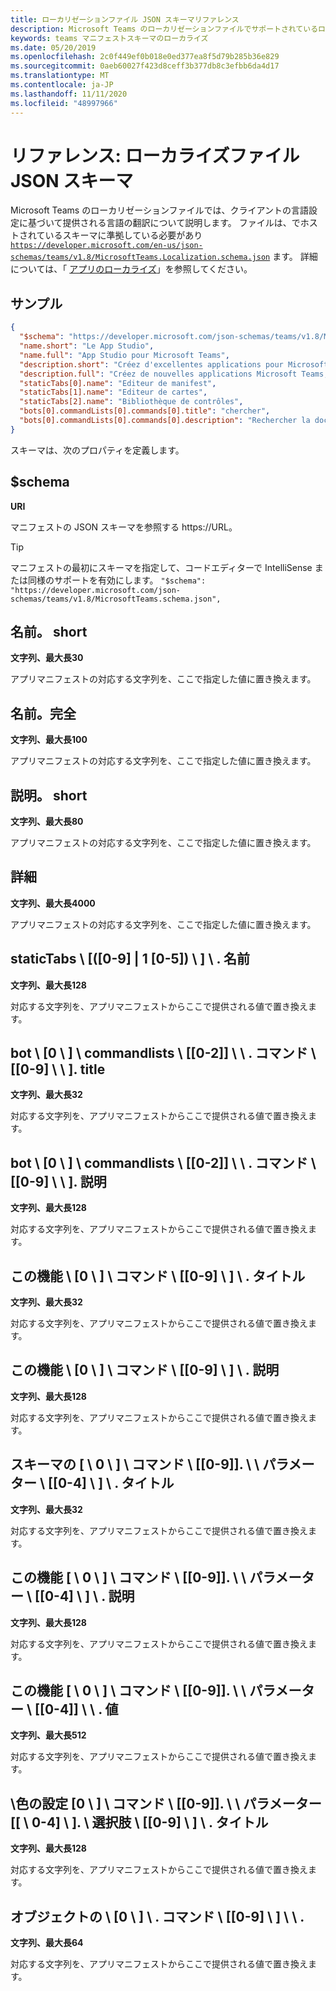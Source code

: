 ```yaml
---
title: ローカリゼーションファイル JSON スキーマリファレンス
description: Microsoft Teams のローカリゼーションファイルでサポートされているローカライズスキーマについて説明します。
keywords: teams マニフェストスキーマのローカライズ
ms.date: 05/20/2019
ms.openlocfilehash: 2c0f449ef0b018e0ed377ea8f5d79b285b36e829
ms.sourcegitcommit: 0aeb60027f423d8ceff3b377db8c3efbb6da4d17
ms.translationtype: MT
ms.contentlocale: ja-JP
ms.lasthandoff: 11/11/2020
ms.locfileid: "48997966"
---
```

# <a name="reference-localization-file-json-schema"></a>リファレンス: ローカライズファイル JSON スキーマ

Microsoft Teams のローカリゼーションファイルでは、クライアントの言語設定に基づいて提供される言語の翻訳について説明します。 ファイルは、でホストされているスキーマに準拠している必要があり [`https://developer.microsoft.com/en-us/json-schemas/teams/v1.8/MicrosoftTeams.Localization.schema.json`](https://developer.microsoft.com/en-us/json-schemas/teams/v1.8/MicrosoftTeams.Localization.schema.json) ます。 詳細については、「 [アプリのローカライズ](~/concepts/build-and-test/apps-localization.md)」を参照してください。

## <a name="sample"></a>サンプル

```json
{
  "$schema": "https://developer.microsoft.com/json-schemas/teams/v1.8/MicrosoftTeams.schema.json",
  "name.short": "Le App Studio",
  "name.full": "App Studio pour Microsoft Teams",
  "description.short": "Créez d'excellentes applications pour Microsoft Teams avec App Studio.",
  "description.full": "Créez de nouvelles applications Microsoft Teams, concevez et prévisualisez des cartes bot, et explorez la documentation avec App Studio.",
  "staticTabs[0].name": "Editeur de manifest",
  "staticTabs[1].name": "Editeur de cartes",
  "staticTabs[2].name": "Bibliothèque de contrôles",
  "bots[0].commandLists[0].commands[0].title": "chercher",
  "bots[0].commandLists[0].commands[0].description": "Rechercher la documentation Teams pertinente"
}
```

スキーマは、次のプロパティを定義します。

## <a name="schema"></a>$schema

**URI**

マニフェストの JSON スキーマを参照する https://URL。

> [!TIP]
> マニフェストの最初にスキーマを指定して、コードエディターで IntelliSense または同様のサポートを有効にします。 `"$schema": "https://developer.microsoft.com/json-schemas/teams/v1.8/MicrosoftTeams.schema.json",`

## <a name="nameshort"></a>名前。 short

**文字列、最大長30**

アプリマニフェストの対応する文字列を、ここで指定した値に置き換えます。

## <a name="namefull"></a>名前。完全

**文字列、最大長100**

アプリマニフェストの対応する文字列を、ここで指定した値に置き換えます。

## <a name="descriptionshort"></a>説明。 short

**文字列、最大長80**

アプリマニフェストの対応する文字列を、ここで指定した値に置き換えます。

## <a name="descriptionfull"></a>詳細

**文字列、最大長4000**

アプリマニフェストの対応する文字列を、ここで指定した値に置き換えます。

## <a name="statictabs0-910-5name"></a>staticTabs \\ [([0-9] | 1 [0-5]) \\ ] \\ . 名前

**文字列、最大長128**

対応する文字列を、アプリマニフェストからここで提供される値で置き換えます。

## <a name="bots0commandlists0-2commands0-9title"></a>bot \\ [0 \\ ] \\ commandlists \\ [[0-2]] \\ \\ . コマンド \\ [[0-9] \\ \\ ]. title

**文字列、最大長32**

対応する文字列を、アプリマニフェストからここで提供される値で置き換えます。

## <a name="bots0commandlists0-2commands0-9description"></a>bot \\ [0 \\ ] \\ commandlists \\ [[0-2]] \\ \\ . コマンド \\ [[0-9] \\ \\ ]. 説明

**文字列、最大長128**

対応する文字列を、アプリマニフェストからここで提供される値で置き換えます。

## <a name="composeextensions0commands0-9title"></a>この機能 \\ [0 \\ ] \\ コマンド \\ [[0-9] \\ ] \\ . タイトル

**文字列、最大長32**

対応する文字列を、アプリマニフェストからここで提供される値で置き換えます。

## <a name="composeextensions0commands0-9description"></a>この機能 \\ [0 \\ ] \\ コマンド \\ [[0-9] \\ ] \\ . 説明

**文字列、最大長128**

対応する文字列を、アプリマニフェストからここで提供される値で置き換えます。

## <a name="composeextensions0commands0-9parameters0-4title"></a>スキーマの [ \\ 0 \\ ] \\ コマンド \\ [[0-9]]. \\ \\ パラメーター \\ [[0-4] \\ ] \\ . タイトル

**文字列、最大長32**

対応する文字列を、アプリマニフェストからここで提供される値で置き換えます。

## <a name="composeextensions0commands0-9parameters0-4description"></a>この機能 [ \\ 0 \\ ] \\ コマンド \\ [[0-9]]. \\ \\ パラメーター \\ [[0-4] \\ ] \\ . 説明

**文字列、最大長128**

対応する文字列を、アプリマニフェストからここで提供される値で置き換えます。

## <a name="composeextensions0commands0-9parameters0-4value"></a>この機能 [ \\ 0 \\ ] \\ コマンド \\ [[0-9]]. \\ \\ パラメーター \\ [[0-4]] \\ \\ . 値

**文字列、最大長512**

対応する文字列を、アプリマニフェストからここで提供される値で置き換えます。

## <a name="composeextensions0commands0-9parameters0-4choices0-9title"></a>\\色の設定 [0 \\ ] \\ コマンド \\ [[0-9]]. \\ \\ パラメーター [[ \\ 0-4] \\ ]. \\ 選択肢 \\ [[0-9] \\ ] \\ . タイトル

**文字列、最大長128**

対応する文字列を、アプリマニフェストからここで提供される値で置き換えます。

## <a name="composeextensions0commands0-9taskinfotitle"></a>オブジェクトの \\ [0 \\ ] \\ . コマンド \\ [[0-9] \\ ] \\ \\ .

**文字列、最大長64**

対応する文字列を、アプリマニフェストからここで提供される値で置き換えます。
